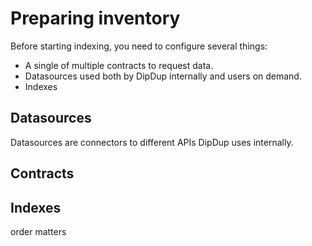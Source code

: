 # Preparing inventory

Before starting indexing, you need to configure several things:

* A single of multiple contracts to request data.
* Datasources used both by DipDup internally and users on demand.
* Indexes

## Datasources

Datasources are connectors to different APIs DipDup uses internally.

## Contracts

## Indexes

order matters

